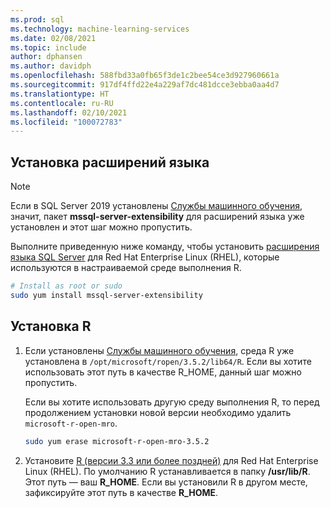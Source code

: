 ```yaml
---
ms.prod: sql
ms.technology: machine-learning-services
ms.date: 02/08/2021
ms.topic: include
author: dphansen
ms.author: davidph
ms.openlocfilehash: 588fbd33a0fb65f3de1c2bee54ce3d927960661a
ms.sourcegitcommit: 917df4ffd22e4a229af7dc481dcce3ebba0aa4d7
ms.translationtype: HT
ms.contentlocale: ru-RU
ms.lasthandoff: 02/10/2021
ms.locfileid: "100072783"
---
```

## <a name="install-language-extensions"></a>Установка расширений языка

> [!NOTE]
> Если в SQL Server 2019 установлены [Службы машинного обучения](../../sql-server-machine-learning-services.md), значит, пакет **mssql-server-extensibility** для расширений языка уже установлен и этот шаг можно пропустить.

Выполните приведенную ниже команду, чтобы установить [расширения языка SQL Server](../../../language-extensions/language-extensions-overview.md) для Red Hat Enterprise Linux (RHEL), которые используются в настраиваемой среде выполнения R.

```bash
# Install as root or sudo
sudo yum install mssql-server-extensibility
```

## <a name="install-r"></a>Установка R

1. Если установлены [Службы машинного обучения](../../sql-server-machine-learning-services.md), среда R уже установлена в `/opt/microsoft/ropen/3.5.2/lib64/R`. Если вы хотите использовать этот путь в качестве R_HOME, данный шаг можно пропустить.

    Если вы хотите использовать другую среду выполнения R, то перед продолжением установки новой версии необходимо удалить `microsoft-r-open-mro`.

    ```bash
    sudo yum erase microsoft-r-open-mro-3.5.2
    ```

1. Установите [R (версии 3.3 или более поздней)](https://www.r-project.org/) для Red Hat Enterprise Linux (RHEL). По умолчанию R устанавливается в папку **/usr/lib/R**. Этот путь — ваш **R_HOME**. Если вы установили R в другом месте, зафиксируйте этот путь в качестве **R_HOME**.
